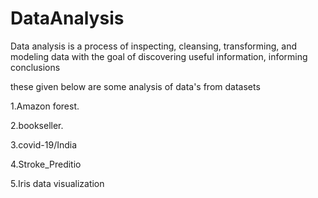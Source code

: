 # DataAnalysis 
Data analysis is a process of inspecting, cleansing, transforming, and modeling data with the goal of discovering useful information, informing conclusions



these given below are some analysis of data's from datasets

1.Amazon forest.

2.bookseller.

3.covid-19/India

4.Stroke_Preditio

5.Iris data visualization 
